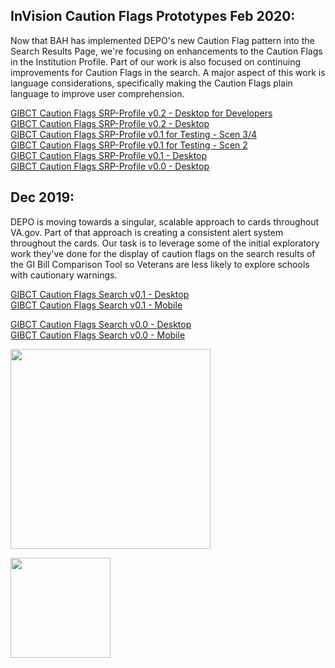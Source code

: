 ## InVision Caution Flags Prototypes Feb 2020:

Now that BAH has implemented DEPO's new Caution Flag pattern into the Search Results Page, we're focusing on enhancements to the Caution Flags in the Institution Profile. Part of our work is also focused on continuing improvements for Caution Flags in the search. A major aspect of this work is language considerations, specifically making the Caution Flags plain language to improve user comprehension.

[GIBCT Caution Flags SRP-Profile v0.2 - Desktop for Developers](https://bahdigital.invisionapp.com/share/N5IAD8MHTC9)  
[GIBCT Caution Flags SRP-Profile v0.2 - Desktop](https://bahdigital.invisionapp.com/share/EYIADACT3Z8)      
[GIBCT Caution Flags SRP-Profile v0.1 for Testing - Scen 3/4](https://bahdigital.invisionapp.com/share/NCIAD3HABU7)  
[GIBCT Caution Flags SRP-Profile v0.1 for Testing - Scen 2](https://bahdigital.invisionapp.com/share/ZMIAD3IFE2D)  
[GIBCT Caution Flags SRP-Profile v0.1 - Desktop](https://bahdigital.invisionapp.com/share/Z5IACZP4RVQ)  
[GIBCT Caution Flags SRP-Profile v0.0 - Desktop](https://bahdigital.invisionapp.com/share/AGIACXL4ZJB)  

 

## Dec 2019:  

DEPO is moving towards a singular, scalable approach to cards throughout VA.gov. Part of that approach is creating a consistent alert system throughout the cards. Our task is to leverage some of the initial exploratory work they've done for  the display of caution flags on the search results of the GI Bill Comparison Tool so Veterans are less likely to explore schools with cautionary warnings. 

[GIBCT Caution Flags Search  v0.1 - Desktop](https://bahdigital.invisionapp.com/share/SCIACE37P2J)  
[GIBCT Caution Flags Search v0.1 - Mobile](https://bahdigital.invisionapp.com/share/CRIACEMVQD9)   


[GIBCT Caution Flags Search v0.0 - Desktop](https://bahdigital.invisionapp.com/share/YUIACDIH34S)  
[GIBCT Caution Flags Search v0.0 - Mobile](https://bahdigital.invisionapp.com/share/9MIACE1FGHN)  

<kbd><img src="https://github.com/department-of-veterans-affairs/va.gov-team/blob/master/products/education-careers/school-comparison-tool/design/caution-flags/ui/images/Desktop%20Search%20results%20v0.0.png" width="320"></kbd> 
 
<kbd><img src="https://github.com/department-of-veterans-affairs/va.gov-team/blob/master/products/education-careers/school-comparison-tool/design/caution-flags/ui/images/Mobile%20Search%20results%20v0.0.png" width="160"></kbd> 



 
